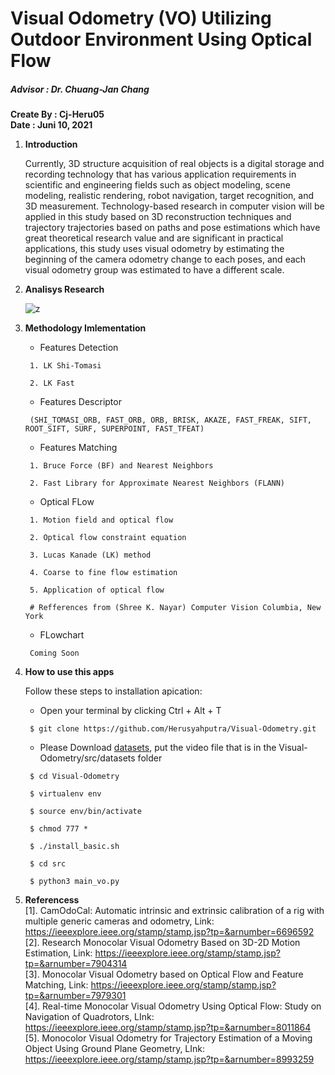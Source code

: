 # Visual Odometry (VO) Utilizing Outdoor Environment Using Optical Flow
##### Advisor : Dr. Chuang-Jan Chang
**Create By : Cj-Heru05**                                                                                                                                   
**Date : Juni 10, 2021**

1. **Introduction** 

    Currently, 3D structure acquisition of real objects is a digital storage and recording technology that has various application requirements in scientific and     engineering fields such as object modeling, scene modeling, realistic rendering, robot navigation, target recognition, and 3D measurement. Technology-based       research in computer vision will be applied in this study based on 3D reconstruction techniques and trajectory trajectories based on paths and pose               estimations which have great theoretical research value and are significant in practical applications, this study uses visual odometry by estimating the           beginning of the camera odometry change to each poses, and each visual odometry group was estimated to have a different scale.

2. **Analisys Research**

    ![z](https://user-images.githubusercontent.com/60929939/124069183-54dd9e80-da6e-11eb-8f0d-ad2467cd3dbe.png)

3. **Methodology Imlementation**
     - Features Detection
     ```
      1. LK Shi-Tomasi
      
      2. LK Fast
     ``` 
     - Features Descriptor
     ```
      (SHI_TOMASI_ORB, FAST_ORB, ORB, BRISK, AKAZE, FAST_FREAK, SIFT, ROOT_SIFT, SURF, SUPERPOINT, FAST_TFEAT)
     ``` 
     - Features Matching
     ```
      1. Bruce Force (BF) and Nearest Neighbors
      
      2. Fast Library for Approximate Nearest Neighbors (FLANN)
     ``` 
     - Optical FLow
     ```
      1. Motion field and optical flow
      
      2. Optical flow constraint equation
      
      3. Lucas Kanade (LK) method
      
      4. Coarse to fine flow estimation
      
      5. Application of optical flow

      # Refferences from (Shree K. Nayar) Computer Vision Columbia, New York
     ``` 
     - FLowchart
     ```
      Coming Soon
     ``` 
     
4. **How to use this apps**

   Follow these steps to installation apication:
                                                                              
     - Open your terminal by clicking Ctrl + Alt + T 
     ```
      $ git clone https://github.com/Herusyahputra/Visual-Odometry.git
     ```
     - Please Download [datasets](https://mcut-my.sharepoint.com/:f:/g/personal/m09158023_o365_mcut_edu_tw/Epup_-IDnudBgm_EUjRumkEB5K4iHOlKZRkjatFcv3fKIg?e=DxOsdE), put the video file that is in the Visual-Odometry/src/datasets folder   
     ```
      $ cd Visual-Odometry
     ```
     ```
      $ virtualenv env
     ```
     ```
      $ source env/bin/activate
     ```
     ```
      $ chmod 777 *
     ```
     ```
      $ ./install_basic.sh
     ```
     ```
      $ cd src
     ```
     ```
      $ python3 main_vo.py
     ``` 

5. **Referencess**                                                                                                         
    [1]. CamOdoCal: Automatic intrinsic and extrinsic calibration of a rig with multiple generic cameras and odometry, Link: https://ieeexplore.ieee.org/stamp/stamp.jsp?tp=&arnumber=6696592                                                                                         
    [2]. Research Monocolar Visual Odometry Based on 3D-2D Motion Estimation, Link: https://ieeexplore.ieee.org/stamp/stamp.jsp?tp=&arnumber=7904314         
    [3]. Monocolar Visual Odometry based on Optical Flow and Feature Matching, Link: https://ieeexplore.ieee.org/stamp/stamp.jsp?tp=&arnumber=7979301             
    [4]. Real-time Monocolar Visual Odometry Using Optical  Flow: Study on Navigation of Quadrotors, LInk: https://ieeexplore.ieee.org/stamp/stamp.jsp?tp=&arnumber=8011864                                                                                                                                       
    [5]. Monocolor Visual Odometry for Trajectory Estimation of a Moving Object Using Ground Plane Geometry, LInk: https://ieeexplore.ieee.org/stamp/stamp.jsp?tp=&arnumber=8993259
